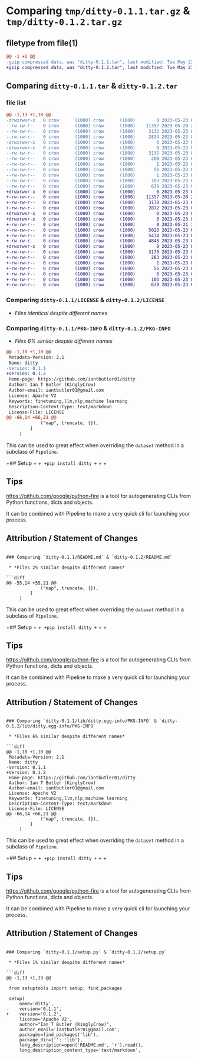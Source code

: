 # Comparing `tmp/ditty-0.1.1.tar.gz` & `tmp/ditty-0.1.2.tar.gz`

## filetype from file(1)

```diff
@@ -1 +1 @@
-gzip compressed data, was "ditty-0.1.1.tar", last modified: Tue May 23 04:02:38 2023, max compression
+gzip compressed data, was "ditty-0.1.2.tar", last modified: Tue May 23 04:13:11 2023, max compression
```

## Comparing `ditty-0.1.1.tar` & `ditty-0.1.2.tar`

### file list

```diff
@@ -1,13 +1,18 @@
-drwxrwxr-x   0 crow      (1000) crow      (1000)        0 2023-05-23 04:02:38.965366 ditty-0.1.1/
--rw-rw-r--   0 crow      (1000) crow      (1000)    11357 2023-05-20 22:13:26.000000 ditty-0.1.1/LICENSE
--rw-rw-r--   0 crow      (1000) crow      (1000)     3132 2023-05-23 04:02:38.965366 ditty-0.1.1/PKG-INFO
--rw-rw-r--   0 crow      (1000) crow      (1000)     2834 2023-05-23 03:23:04.000000 ditty-0.1.1/README.md
-drwxrwxr-x   0 crow      (1000) crow      (1000)        0 2023-05-23 04:02:38.965366 ditty-0.1.1/lib/
-drwxrwxr-x   0 crow      (1000) crow      (1000)        0 2023-05-23 04:02:38.965366 ditty-0.1.1/lib/ditty.egg-info/
--rw-rw-r--   0 crow      (1000) crow      (1000)     3132 2023-05-23 04:02:38.000000 ditty-0.1.1/lib/ditty.egg-info/PKG-INFO
--rw-rw-r--   0 crow      (1000) crow      (1000)      200 2023-05-23 04:02:38.000000 ditty-0.1.1/lib/ditty.egg-info/SOURCES.txt
--rw-rw-r--   0 crow      (1000) crow      (1000)        1 2023-05-23 04:02:38.000000 ditty-0.1.1/lib/ditty.egg-info/dependency_links.txt
--rw-rw-r--   0 crow      (1000) crow      (1000)       56 2023-05-23 04:02:38.000000 ditty-0.1.1/lib/ditty.egg-info/requires.txt
--rw-rw-r--   0 crow      (1000) crow      (1000)        1 2023-05-23 04:02:38.000000 ditty-0.1.1/lib/ditty.egg-info/top_level.txt
--rw-rw-r--   0 crow      (1000) crow      (1000)      103 2023-05-23 04:02:38.965366 ditty-0.1.1/setup.cfg
--rw-rw-r--   0 crow      (1000) crow      (1000)      639 2023-05-23 04:02:34.000000 ditty-0.1.1/setup.py
+drwxrwxr-x   0 crow      (1000) crow      (1000)        0 2023-05-23 04:13:11.253512 ditty-0.1.2/
+-rw-rw-r--   0 crow      (1000) crow      (1000)    11357 2023-05-20 22:13:26.000000 ditty-0.1.2/LICENSE
+-rw-rw-r--   0 crow      (1000) crow      (1000)     3170 2023-05-23 04:13:11.253512 ditty-0.1.2/PKG-INFO
+-rw-rw-r--   0 crow      (1000) crow      (1000)     2872 2023-05-23 04:03:46.000000 ditty-0.1.2/README.md
+drwxrwxr-x   0 crow      (1000) crow      (1000)        0 2023-05-23 04:13:11.253512 ditty-0.1.2/lib/
+drwxrwxr-x   0 crow      (1000) crow      (1000)        0 2023-05-23 04:13:11.253512 ditty-0.1.2/lib/ditty/
+-rw-rw-r--   0 crow      (1000) crow      (1000)        0 2023-05-21 15:10:10.000000 ditty-0.1.2/lib/ditty/__init__.py
+-rw-rw-r--   0 crow      (1000) crow      (1000)     5020 2023-05-23 01:12:32.000000 ditty-0.1.2/lib/ditty/data.py
+-rw-rw-r--   0 crow      (1000) crow      (1000)     5434 2023-05-23 02:28:24.000000 ditty-0.1.2/lib/ditty/pipeline.py
+-rw-rw-r--   0 crow      (1000) crow      (1000)     4848 2023-05-23 03:13:21.000000 ditty-0.1.2/lib/ditty/trainer.py
+drwxrwxr-x   0 crow      (1000) crow      (1000)        0 2023-05-23 04:13:11.253512 ditty-0.1.2/lib/ditty.egg-info/
+-rw-rw-r--   0 crow      (1000) crow      (1000)     3170 2023-05-23 04:13:11.000000 ditty-0.1.2/lib/ditty.egg-info/PKG-INFO
+-rw-rw-r--   0 crow      (1000) crow      (1000)      283 2023-05-23 04:13:11.000000 ditty-0.1.2/lib/ditty.egg-info/SOURCES.txt
+-rw-rw-r--   0 crow      (1000) crow      (1000)        1 2023-05-23 04:13:11.000000 ditty-0.1.2/lib/ditty.egg-info/dependency_links.txt
+-rw-rw-r--   0 crow      (1000) crow      (1000)       56 2023-05-23 04:13:11.000000 ditty-0.1.2/lib/ditty.egg-info/requires.txt
+-rw-rw-r--   0 crow      (1000) crow      (1000)        6 2023-05-23 04:13:11.000000 ditty-0.1.2/lib/ditty.egg-info/top_level.txt
+-rw-rw-r--   0 crow      (1000) crow      (1000)      103 2023-05-23 04:13:11.253512 ditty-0.1.2/setup.cfg
+-rw-rw-r--   0 crow      (1000) crow      (1000)      639 2023-05-23 04:13:01.000000 ditty-0.1.2/setup.py
```

### Comparing `ditty-0.1.1/LICENSE` & `ditty-0.1.2/LICENSE`

 * *Files identical despite different names*

### Comparing `ditty-0.1.1/PKG-INFO` & `ditty-0.1.2/PKG-INFO`

 * *Files 6% similar despite different names*

```diff
@@ -1,10 +1,10 @@
 Metadata-Version: 2.1
 Name: ditty
-Version: 0.1.1
+Version: 0.1.2
 Home-page: https://github.com/iantbutler01/ditty
 Author: Ian T Butler (KinglyCrow)
 Author-email: iantbutler01@gmail.com
 License: Apache V2
 Keywords: finetuning,llm,nlp,machine learning
 Description-Content-Type: text/markdown
 License-File: LICENSE
@@ -66,14 +66,21 @@
             ("map", truncate, {}),
         ]
     )
 ```
 
 This can be used to great effect when overriding the `dataset` method in a subclass of `Pipeline`.
 
+## Setup
+
+```
+pip install ditty
+```
+
+
 ## Tips
 
 https://github.com/google/python-fire is a tool for autogenerating CLIs from Python functions, dicts and objects.
 
 It can be combined with Pipeline to make a very quick cli for launching your process.
 
 ## Attribution / Statement of Changes
```

### Comparing `ditty-0.1.1/README.md` & `ditty-0.1.2/README.md`

 * *Files 2% similar despite different names*

```diff
@@ -55,14 +55,21 @@
             ("map", truncate, {}),
         ]
     )
 ```
 
 This can be used to great effect when overriding the `dataset` method in a subclass of `Pipeline`.
 
+## Setup
+
+```
+pip install ditty
+```
+
+
 ## Tips
 
 https://github.com/google/python-fire is a tool for autogenerating CLIs from Python functions, dicts and objects.
 
 It can be combined with Pipeline to make a very quick cli for launching your process.
 
 ## Attribution / Statement of Changes
```

### Comparing `ditty-0.1.1/lib/ditty.egg-info/PKG-INFO` & `ditty-0.1.2/lib/ditty.egg-info/PKG-INFO`

 * *Files 6% similar despite different names*

```diff
@@ -1,10 +1,10 @@
 Metadata-Version: 2.1
 Name: ditty
-Version: 0.1.1
+Version: 0.1.2
 Home-page: https://github.com/iantbutler01/ditty
 Author: Ian T Butler (KinglyCrow)
 Author-email: iantbutler01@gmail.com
 License: Apache V2
 Keywords: finetuning,llm,nlp,machine learning
 Description-Content-Type: text/markdown
 License-File: LICENSE
@@ -66,14 +66,21 @@
             ("map", truncate, {}),
         ]
     )
 ```
 
 This can be used to great effect when overriding the `dataset` method in a subclass of `Pipeline`.
 
+## Setup
+
+```
+pip install ditty
+```
+
+
 ## Tips
 
 https://github.com/google/python-fire is a tool for autogenerating CLIs from Python functions, dicts and objects.
 
 It can be combined with Pipeline to make a very quick cli for launching your process.
 
 ## Attribution / Statement of Changes
```

### Comparing `ditty-0.1.1/setup.py` & `ditty-0.1.2/setup.py`

 * *Files 1% similar despite different names*

```diff
@@ -1,13 +1,13 @@
 
 from setuptools import setup, find_packages
 
 setup(
     name='ditty',
-    version='0.1.1',
+    version='0.1.2',
     license='Apache V2',
     author="Ian T Butler (KinglyCrow)",
     author_email='iantbutler01@gmail.com',
     packages=find_packages('lib'),
     package_dir={'': 'lib'},
     long_description=open('README.md', 'r').read(),
     long_description_content_type='text/markdown',
```


